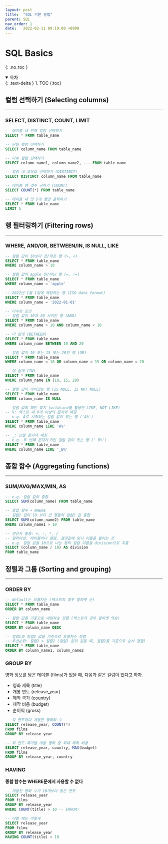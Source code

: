 ```yaml
---
layout: post
title:  "SQL 기본 문법"
parent: SQL
nav_order: 1
date:   2022-02-11 09:19:00 +0900
---
```

# SQL Basics
{: .no_toc }

<details open markdown="block">
  <summary>
    목차
  </summary>
  {: .text-delta }
1. TOC
{:toc}
</details>

## 컬럼 선택하기 (Selecting columns)
---
### SELECT, DISTINCT, COUNT, LIMIT

```sql
-- 테이블 내 전체 컬럼 선택하기
SELECT * FROM table_name

-- 단일 컬럼 선택하기
SELECT column_name FROM table_name

-- 다수 컬럼 선택하기
SELECT column_name1, column_name2, ... FROM table_name

-- 컬럼 내 고유값 선택하기 (DISTINCT)
SELECT DISTINCT column_name FROM table_name

-- 테이블 행 갯수 구하기 (COUNT)
SELECT COUNT(*) FROM table_name

-- 테이블 내 첫 5개 행만 출력하기
SELECT * FROM table_name
LIMIT 5
```

## 행 필터링하기 (Filtering rows)
---
### WHERE, AND/OR, BETWEEN/IN, IS NULL, LIKE
```sql
-- 컬럼 값이 10보다 큰/작은 행 (>, <)
SELECT * FROM table_name 
WHERE column_name > 10

-- 컬럼 값이 apple 인/아닌 행 (=, !=)
SELECT * FROM table_name 
WHERE column_name = 'apple'

-- 2022년 1월 1일에 해당하는 행 (ISO date format)
SELECT * FROM table_name 
WHERE column_name = '2022-01-01'

-- 다수의 조건
-- 컬럼 값이 10과 20 사이인 행 (AND)
SELECT * FROM table_name 
WHERE column_name > 10 AND column_name < 10

-- 더 쉽게 (BETWEEN)
SELECT * FROM table_name
WHERE column_name BETWEEN 10 AND 20

-- 컬럼 값이 10 또는 15 또는 20인 행 (OR)
SELECT * FROM table_name 
WHERE column_name = 10 OR column_name = 15 OR column_name = 20

-- 더 쉽게 (IN)
SELECT * FROM table_name
WHERE column_name IN (10, 15, 20)

-- 컬럼 값이 비어있는 행 (IS NULL, IS NOT NULL)
SELECT * FROM table_name
WHERE column_name IS NULL

-- 컬럼 값의 패턴 찾기 (wildcard를 활용한 LIKE, NOT LIKE)
-- %: 텍스트 내 0개 이상의 문자와 매칭
-- e.g. A로 시작하는 컬럼 값이 있는 행 ('A%')
SELECT * FROM table_name
WHERE column_name LIKE 'A%'

-- _: 단일 문자와 매칭
-- e.g. 두 번째 문자가 B인 컬럼 값이 있는 행 ('_B%')
SELECT * FROM table_name
WHERE column_name LIKE '_B%'
```

## 종합 함수 (Aggregating functions)
---
### SUM/AVG/MAX/MIN, AS
```sql
-- e.g. 컬럼 값의 총합
SELECT SUM(column_name) FROM table_name

-- 종합 함수 + WHERE
-- 컬럼1 값이 10 보다 큰 행들의 컬럼2 값 총합
SELECT SUM(column_name2) FROM table_name
WHERE column_name1 > 10

-- 연산자 활용: +, -, *, /
-- 얼라이싱: 테이블이나 컬럼, 결과값에 임시 이름을 붙이는 것
-- e.g. 컬럼 값을 10으로 나눈 몫의 컬럼 이름을 division으로 추출
SELECT (column_name / 10) AS division 
FROM table_name
```
## 정렬과 그룹 (Sorting and grouping)
---
### ORDER BY
```sql
-- default는 오름차순 (텍스트의 경우 알파벳 순)
SELECT * FROM table_name
ORDER BY column_name

-- 컬럼 값을 기준으로 내림차순 정렬 (텍스트의 경우 알파벳 역순)
SELECT * FROM table_name
ORDER BY column_name DESC

-- 컬럼1과 컬럼2 값을 기준으로 오름차순 정렬
-- 우선순위: 컬럼1 > 컬럼2 (컬럼1 값이 같을 때, 컬럼2를 기준으로 순서 정함)
SELECT * FROM table_name
ORDER BY column_name1, column_name2
```
### GROUP BY
영화 정보를 담은 테이블 (films)가 있을 때, 다음과 같은 컬럼이 있다고 하자.
- 영화 제목 (title)
- 개봉 연도 (release_year)
- 제작 국가 (country)
- 제작 비용 (budget)
- 순이익 (gross)

```sql
-- 각 연도마다 개봉한 영화의 수
SELECT release_year, COUNT(*)
FROM films
GROUP BY release_year

-- 각 연도-국가별 개봉 영화 중 최대 제작 비용
SELECT release_year, country, MAX(budget)
FROM films
GROUP BY release_year, country
```

### HAVING
**종합 함수는 WHERE문에서 사용할 수 없다**
```sql
-- 개봉된 영화 수가 10개보다 많은 연도
SELECT release_year
FROM films
GROUP BY release_year
WHERE COUNT(title) > 10 -- ERROR!

-- 이럴 때는 이렇게
SELECT release_year
FROM films
GROUP BY release_year
HAVING COUNT(title) > 10
```